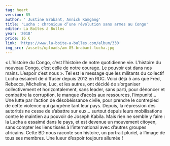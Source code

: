 ```yaml
---
tag: heart
version: 85
author: ' Justine Brabant, Annick Kamgang'
title: 'Lucha : chronique d’une révolution sans armes au Congo'
editor: La Boîtes à Bulles
year: '2018'
price: 16 €
link: 'https://www.la-boite-a-bulles.com/album/330'
img_src: /assets/uploads/am-85-brabant-lucha.jpg
---
```

« L’histoire du Congo, c’est l’histoire de notre quotidienne vie. L’histoire du nouveau Congo, c’est celle de notre courage. Le pouvoir est dans nos mains. L’espoir c’est nous ». Tel est le message que les militants du collectif Lucha essaient de diffuser depuis 2012 en RDC. Voici déjà 5 ans que Fred, Rebecca, Micheline, Luc, et les autres, ont décidé de s’organiser collectivement et horizontalement, sans leader, sans parti, pour dénoncer et combattre la corruption, le manque d’accès aux ressources, l’impunité… Une lutte par l’action de désobéissance civile, pour prendre le contrepied de cette violence qui gangrène tant leur pays. Depuis, la répression des autorités ne cesse de s’abattre sur eux… surtout depuis leurs mobilisations contre le maintien au pouvoir de Joseph Kabila. Mais rien ne semble y faire : la Lucha a essaimé dans le pays, et est devenue un mouvement citoyen, sans compter les liens tissés à l’international avec d’autres groupes africains. Cette BD nous raconte son histoire, un portrait pluriel, à l’image de tous ses membres. Une lueur d’espoir toujours allumée !

